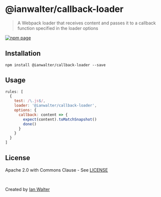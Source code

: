 # @ianwalter/callback-loader
> A Webpack loader that receives content and passes it to a callback function
> specified in the loader options

[![npm page][npmImage]][npmUrl]

## Installation

```console
npm install @ianwalter/callback-loader --save
```

## Usage

```js
rules: [
  {
    test: /\.js$/,
    loader: '@ianwalter/callback-loader',
    options: {
      callback: content => {
        expect(content).toMatchSnapshot()
        done()
      }
    }
  }
]
```

## License

Apache 2.0 with Commons Clause - See [LICENSE][licenseUrl]

&nbsp;

Created by [Ian Walter](https://iankwalter.com)

[npmImage]: https://img.shields.io/npm/v/@ianwalter/callback-loader.svg
[npmUrl]: https://www.npmjs.com/package/@ianwalter/callback-loader
[licenseUrl]: https://github.com/ianwalter/callback-loader/blob/master/LICENSE
